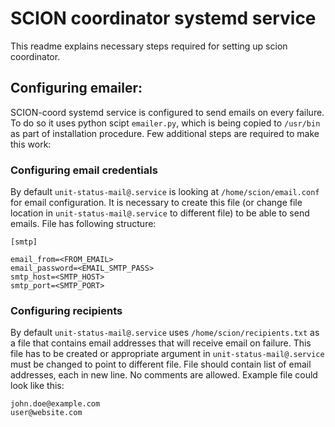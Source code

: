 # SCION coordinator systemd service

This readme explains necessary steps required for setting up scion coordinator.

## Configuring emailer:

SCION-coord systemd service is configured to send emails on every failure. To do so it uses python scipt `emailer.py`, which is being copied to `/usr/bin` as part of installation procedure. Few additional steps are required to make this work:

### Configuring email credentials

By default `unit-status-mail@.service` is looking at `/home/scion/email.conf` for email configuration. It is necessary to create this file (or change file location in `unit-status-mail@.service` to different file) to be able to send emails. File has following structure:

```
[smtp]

email_from=<FROM_EMAIL>
email_password=<EMAIL_SMTP_PASS>
smtp_host=<SMTP_HOST>
smtp_port=<SMTP_PORT>
```

### Configuring recipients

By default `unit-status-mail@.service` uses `/home/scion/recipients.txt` as a file that contains email addresses that will receive email on failure. This file has to be created or appropriate argument in `unit-status-mail@.service` must be changed to point to different file.
File should contain list of email addresses, each in new line. No comments are allowed. Example file could look like this:

```
john.doe@example.com
user@website.com
```

